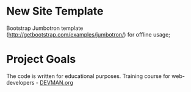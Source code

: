 # New Site Template

Bootstrap Jumbotron template (http://getbootstrap.com/examples/jumbotron/) for offline usage;

# Project Goals

The code is written for educational purposes. Training course for web-developers - [DEVMAN.org](https://devman.org)

